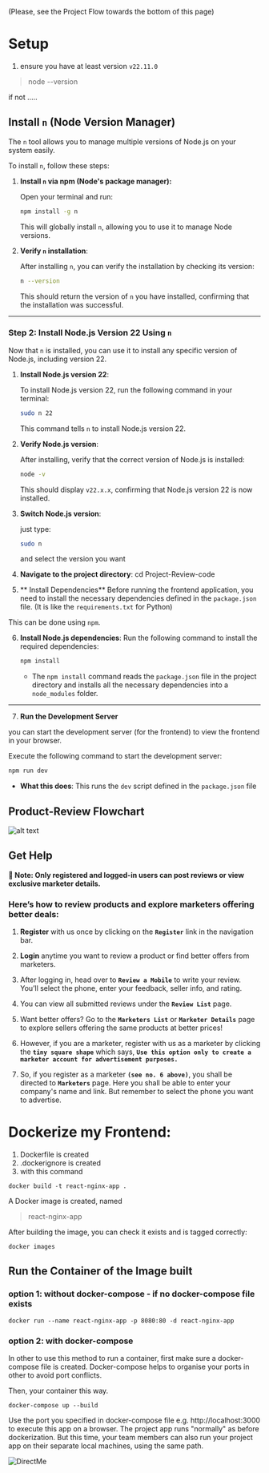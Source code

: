 (Please, see the Project Flow towards the bottom of this page)

# Setup 

1. ensure you have at least version `v22.11.0`
> node --version

if not .....


##  Install `n` (Node Version Manager)

The `n` tool allows you to manage multiple versions of Node.js on your system easily.

To install `n`, follow these steps:

1. **Install `n` via npm (Node's package manager):**

   Open your terminal and run:
   ```bash
   npm install -g n
   ```

   This will globally install `n`, allowing you to use it to manage Node versions.

2. **Verify `n` installation**:

   After installing `n`, you can verify the installation by checking its version:
   ```bash
   n --version
   ```

   This should return the version of `n` you have installed, confirming that the installation was successful.

---

### **Step 2: Install Node.js Version 22 Using `n`**

Now that `n` is installed, you can use it to install any specific version of Node.js, including version 22.

1. **Install Node.js version 22**:
   
   To install Node.js version 22, run the following command in your terminal:
   ```bash
   sudo n 22
   ```

   This command tells `n` to install Node.js version 22. 

2. **Verify Node.js version**:

   After installing, verify that the correct version of Node.js is installed:
   ```bash
   node -v
   ```

   This should display `v22.x.x`, confirming that Node.js version 22 is now installed.

3. **Switch Node.js version**:

    just type:
    ```bash
    sudo n
    ```
    and select the version you want

4. **Navigate to the project directory**:
    cd Project-Review-code


5. ** Install Dependencies**
Before running the frontend application, you need to install the necessary dependencies defined in the `package.json` file.
(It is like the `requirements.txt` for Python)

 This can be done using `npm`.

6. **Install Node.js dependencies**:
   Run the following command to install the required dependencies:
   ```bash
   npm install
   ```

   -  The `npm install` command reads the `package.json` file in the project directory and installs all the necessary dependencies into a `node_modules` folder.


---

 7. **Run the Development Server**

 you can start the development server (for the frontend) to view the frontend in your browser.

   Execute the following command to start the development server:
   ```bash
   npm run dev
   ```

   - **What this does**: This runs the `dev` script defined in the `package.json` file


## Product-Review Flowchart

![alt text](public/review_flowchart.png)

## Get Help

**🔐 Note: Only registered and logged-in users can post reviews or view exclusive marketer details.**
### Here’s how to review products and explore marketers offering better deals:


1. **Register** with us once by clicking on the **`Register`** link in the navigation bar.

2. **Login** anytime you want to review a product or find better offers from marketers.

3. After logging in, head over to **`Review a Mobile`** to write your review. You’ll select the phone, enter your feedback, seller info, and rating.

4. You can view all submitted reviews under the **`Review List`** page.

5. Want better offers? Go to the **`Marketers List`** or **`Marketer Details`** page to explore sellers offering the same products at better prices!

6. However, if you are a marketer, register with us as a marketer by clicking the **`tiny square shape`** which says, **`Use this option only to create a marketer account for advertisement purposes.`**

7. So, if you register as a marketer **`(see no. 6 above)`**, you shall be directed to **`Marketers`** page. Here you shall be able to enter your company's name and link. But remember to select the phone you want to advertise.




# Dockerize my Frontend:

1) Dockerfile is created
2) .dockerignore is created
3) with this command

```
docker build -t react-nginx-app .

```
A Docker image is created, named 
>react-nginx-app

After building the image, you can check it exists and is tagged correctly:

```
docker images
```


## Run the Container of the Image built

### option 1: without docker-compose - if no docker-compose file exists

```
docker run --name react-nginx-app -p 8080:80 -d react-nginx-app
```


### option 2: with docker-compose 
In other to use this method to  run a container, first make sure a docker-compose file is created. Docker-compose helps to organise your ports in other to avoid port conflicts. 

Then, your container this way.
```
docker-compose up --build
```

Use the port you specified in docker-compose file e.g. http://localhost:3000 to execute this app on a browser. The project app runs "normally" as before dockerization. But this time, your team members can also run your project app on their separate local machines, using the same path.

![DirectMe](src/assets/README_for_all_projects.png)





